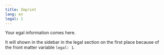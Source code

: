 ```yaml
---
title: Imprint
lang: en
legal: 1
---
```

Your egal information comes here.

It will shown in the sidebar in the legal section on the first place because of the front matter variable `legal: 1`.

